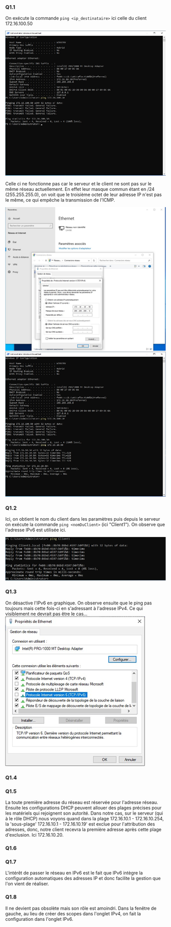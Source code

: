 ### Q1.1
On exécute la commande ``ping <ip_destinataire>`` ici celle du client 172.16.100.50

![](https://github.com/Magicmaggio/Checkpoint-2/blob/main/ressources_images/Exercice%201/Capture%20d%E2%80%99%C3%A9cran%202024-05-17%20104704.jpg)

Celle ci ne fonctionne pas car le serveur et le client ne sont pas sur le même réseau actuellement. En effet leur masque commun étant en /24 (255.255.255.0), on voit que le troisième octet de leur adresse IP n'est pas le même, ce qui empêche la transmission de l'ICMP.

![](https://github.com/Magicmaggio/Checkpoint-2/blob/main/ressources_images/Exercice%201/Capture%20d%E2%80%99%C3%A9cran%202024-05-17%20105107.jpg)
![](https://github.com/Magicmaggio/Checkpoint-2/blob/main/ressources_images/Exercice%201/Capture%20d%E2%80%99%C3%A9cran%202024-05-17%20105303.jpg)

### Q1.2
Ici, on obtient le nom du client dans les paramètres puis depuis le serveur on exécute la commande ``ping <nomDuClient>`` (ici "Client1"). On observe que l'adresse IPv6 est utilisée ici.

![](https://github.com/Magicmaggio/Checkpoint-2/blob/main/ressources_images/Exercice%201/Capture%20d%E2%80%99%C3%A9cran%202024-05-17%20105815.jpg)

### Q1.3
On désactive l'IPv6 en graphique. On observe ensuite que le ping pas toujours mais cette fois-ci en s'adressant à l'adresse IPv4. Ce qui visiblement ne devrait pas être le cas...
![](https://github.com/Magicmaggio/Checkpoint-2/blob/main/ressources_images/Exercice%201/Capture%20d%E2%80%99%C3%A9cran%202024-05-17%20110014.jpg)


### Q1.4


### Q1.5
La toute première adresse du réseau est réservée pour l'adresse réseau. Ensuite les configurations DHCP peuvent allouer des plages précises pour les matériels qui rejoignent son autorité. Dans notre cas, sur le serveur (qui à le rôle DHCP) nous voyons quand dans la plage 172.16.10.1 - 172.16.10.254, la 'sous-plage' 172.16.10.1 - 172.16.10.19' est exclue pour l'attribution des adresses, donc, notre client recevra la première adresse après cette plage d'exclusion. Ici 172.16.10.20.


### Q1.6



### Q1.7
L'intérêt de passer le réseau en IPv6 est le fait que IPv6 intègre la configuration automatiques des adresses IP et donc facilite la gestion que l'on vient de réaliser.


### Q1.8
Il ne devient pas obsolète mais son rôle est amoindri.
Dans la fenêtre de gauche, au lieu de créer des scopes dans l'onglet IPv4, on fait la configuration dans l'onglet IPv6.


